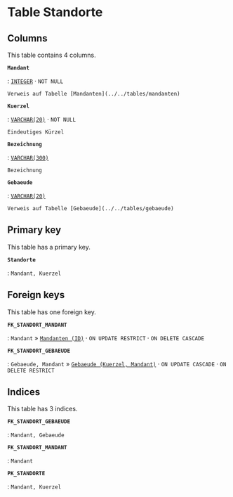 # Table **Standorte**

## Columns

This table contains 4 columns.

**`Mandant`**

:   [`INTEGER`](https://firebirdsql.org/file/documentation/html/en/refdocs/fblangref40/firebird-40-language-reference.html#fblangref40-datatypes-inttypes) · `NOT NULL`

    Verweis auf Tabelle [Mandanten](../../tables/mandanten)

**`Kuerzel`**

:   [`VARCHAR(20)`](https://firebirdsql.org/file/documentation/html/en/refdocs/fblangref40/firebird-40-language-reference.html#fblangref40-datatypes-chartypes) · `NOT NULL`

    Eindeutiges Kürzel

**`Bezeichnung`**

:   [`VARCHAR(300)`](https://firebirdsql.org/file/documentation/html/en/refdocs/fblangref40/firebird-40-language-reference.html#fblangref40-datatypes-chartypes)

    Bezeichnung

**`Gebaeude`**

:   [`VARCHAR(20)`](https://firebirdsql.org/file/documentation/html/en/refdocs/fblangref40/firebird-40-language-reference.html#fblangref40-datatypes-chartypes)

    Verweis auf Tabelle [Gebaeude](../../tables/gebaeude)

## Primary key

This table has a primary key.

**`Standorte`**

:   `Mandant, Kuerzel`

## Foreign keys

This table has one foreign key.

**`FK_STANDORT_MANDANT`**

:   `Mandant` » [`Mandanten (ID)`](../../tables/mandanten) · `ON UPDATE RESTRICT` · `ON DELETE CASCADE`

**`FK_STANDORT_GEBAEUDE`**

:   `Gebaeude, Mandant` » [`Gebaeude (Kuerzel, Mandant)`](../../tables/gebaeude) · `ON UPDATE CASCADE` · `ON DELETE RESTRICT`

## Indices

This table has 3 indices.

**`FK_STANDORT_GEBAEUDE`**

:   `Mandant, Gebaeude`

**`FK_STANDORT_MANDANT`**

:   `Mandant`

**`PK_STANDORTE`**

:   `Mandant, Kuerzel`
